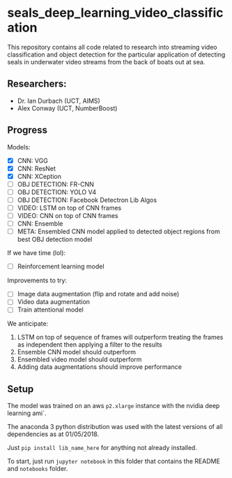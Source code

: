 # seals_deep_learning_video_classification

This repository contains all code related to research into streaming video classification and object detection for the particular application of detecting seals in underwater video streams from the back of boats out at sea. 

## Researchers:
* Dr. Ian Durbach (UCT, AIMS)
* Alex Conway (UCT, NumberBoost)

## Progress 
Models:
* [x] CNN: VGG
* [x] CNN: ResNet
* [X] CNN: XCeption
* [ ] OBJ DETECTION: FR-CNN
* [ ] OBJ DETECTION: YOLO V4
* [ ] OBJ DETECTION: Facebook Detectron Lib Algos
* [ ] VIDEO: LSTM on top of CNN frames
* [ ] VIDEO: CNN on top of CNN frames
* [ ] CNN: Ensemble
* [ ] META: Ensembled CNN model applied to detected object regions from best OBJ detection model

If we have time (lol):
* [ ] Reinforcement learning model

Improvements to try:
* [ ] Image data augmentation (flip and rotate and add noise)
* [ ] Video data augmentation
* [ ] Train attentional model

We anticipate:
1. LSTM on top of sequence of frames will outperform treating the frames as independent then applying a filter to the results
2. Ensemble CNN model should outperform
3. Ensembled video model should outperform
4. Adding data augmentations should improve performance

## Setup

The model was trained on an aws `p2.xlarge` instance with the nvidia deep learning ami`.

The anaconda 3 python distribution was used with the latest versions of all dependencies as at 01/05/2018. 

Just `pip install lib_name_here` for anything not already installed.

To start, just run `jupyter notebook` in this folder that contains the README and `notebooks` folder.
